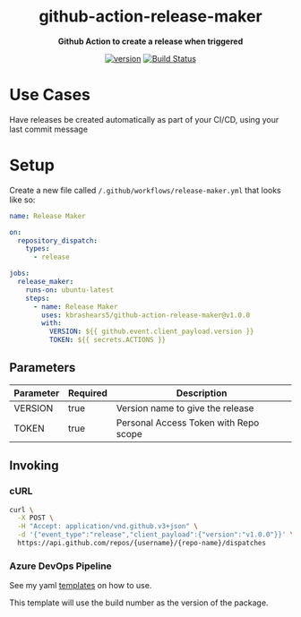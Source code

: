 <h1 align="center">github-action-release-maker</h1>


<div align="center">

<b>Github Action to create a release when triggered</b>

[![version](https://img.shields.io/github/v/release/kbrashears5/github-action-release-maker)](https://img.shields.io/github/v/release/kbrashears5/github-action-release-maker)
[![Build Status](https://dev.azure.com/kbrashears5/github/_apis/build/status/kbrashears5.github-action-release-maker?branchName=master)](https://dev.azure.com/kbrashears5/github/_build/latest?definitionId=30&branchName=master)

</div>


# Use Cases
Have releases be created automatically as part of your CI/CD, using your last commit message

# Setup
Create a new file called `/.github/workflows/release-maker.yml` that looks like so:
```yaml
name: Release Maker

on:
  repository_dispatch:
    types:
      - release

jobs:
  release_maker:
    runs-on: ubuntu-latest
    steps:
      - name: Release Maker
        uses: kbrashears5/github-action-release-maker@v1.0.0
        with:
          VERSION: ${{ github.event.client_payload.version }}
          TOKEN: ${{ secrets.ACTIONS }}
```
## Parameters
| Parameter | Required | Description |
| --- | --- | --- |
| VERSION | true | Version name to give the release |
| TOKEN | true | Personal Access Token with Repo scope |

## Invoking
### cURL
```bash
curl \
  -X POST \
  -H "Accept: application/vnd.github.v3+json" \
  -d '{"event_type":"release","client_payload":{"version":"v1.0.0"}}' \
  https://api.github.com/repos/{username}/{repo-name}/dispatches
```

### Azure DevOps Pipeline
See my yaml [templates](https://github.com/kbrashears5/yaml/blob/master/templates/create-github-release.yml) on how to use.

This template will use the build number as the version of the package.
